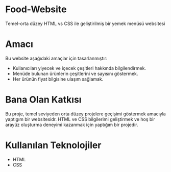 # Food-Website
Temel-orta düzey HTML vs CSS ile geliştirilmiş bir yemek menüsü websitesi

# Amacı
Bu website aşağıdaki amaçlar için tasarlanmıştır:
- Kullanıcıları yiyecek ve içecek çeşitleri hakkında bilgilendirmek.
- Menüde bulunan ürünlerin çeşitlerini ve sayısını göstermek.
- Her ürünün fiyat bilgisine ulaşım sağlamak.

# Bana Olan Katkısı
Bu proje, temel seviyeden orta düzey projelere geçişimi göstermek amacıyla yaptıgım bir websitesidr. HTML ve CSS bilgilerimi geliştirmek ve hoş bir arayüz oluşturma deneyimi kazanmak için yaptığım bir projedir.

# Kullanılan Teknolojiler
- HTML
- CSS
